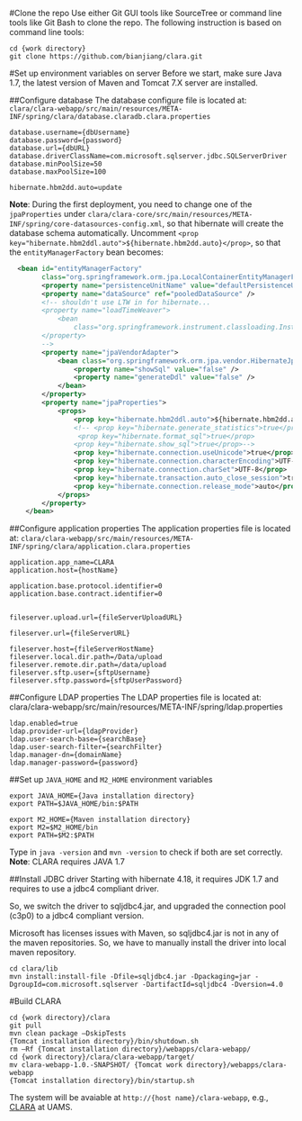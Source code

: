 #Clone the repo
Use either Git GUI tools like SourceTree or command line tools like Git Bash to clone the repo.  The following instruction is based on command line tools:
```
cd {work directory}
git clone https://github.com/bianjiang/clara.git
```

#Set up environment variables on server
Before we start, make sure Java 1.7, the latest version of Maven and Tomcat 7.X server are installed.

##Configure database
The database configure file is located at: `clara/clara-webapp/src/main/resources/META-INF/spring/clara/database.claradb.clara.properties`
```
database.username={dbUsername}
database.password={password}
database.url={dbURL}
database.driverClassName=com.microsoft.sqlserver.jdbc.SQLServerDriver
database.minPoolSize=50
database.maxPoolSize=100

hibernate.hbm2dd.auto=update
```
__Note__: During the first deployment, you need to change one of the `jpaProperties` under `clara/clara-core/src/main/resources/META-INF/spring/core-datasources-config.xml`, so that hibernate will create the database schema automatically. Uncomment `<prop key="hibernate.hbm2ddl.auto">${hibernate.hbm2dd.auto}</prop>`, so that the `entityManagerFactory` bean becomes:
```xml
  <bean id="entityManagerFactory"
		class="org.springframework.orm.jpa.LocalContainerEntityManagerFactoryBean">
		<property name="persistenceUnitName" value="defaultPersistenceUnit" />
		<property name="dataSource" ref="pooledDataSource" />
		<!-- shouldn't use LTW in for hibernate...
		<property name="loadTimeWeaver">
			<bean
				class="org.springframework.instrument.classloading.InstrumentationLoadTimeWeaver" />
		</property>
		-->
		<property name="jpaVendorAdapter">
			<bean class="org.springframework.orm.jpa.vendor.HibernateJpaVendorAdapter">
				<property name="showSql" value="false" />
				<property name="generateDdl" value="false" />
			</bean>
		</property>
		<property name="jpaProperties">
			<props>
				<prop key="hibernate.hbm2ddl.auto">${hibernate.hbm2dd.auto}</prop>
				<!-- <prop key="hibernate.generate_statistics">true</prop>
				 <prop key="hibernate.format_sql">true</prop>
				<prop key="hibernate.show_sql">true</prop>-->
				<prop key="hibernate.connection.useUnicode">true</prop>
				<prop key="hibernate.connection.characterEncoding">UTF-8</prop>
				<prop key="hibernate.connection.charSet">UTF-8</prop>
				<prop key="hibernate.transaction.auto_close_session">true</prop>
				<prop key="hibernate.connection.release_mode">auto</prop>
			</props>
		</property>
	</bean>
```


##Configure application properties
The application properties file is located at: `clara/clara-webapp/src/main/resources/META-INF/spring/clara/application.clara.properties`
```
application.app_name=CLARA
application.host={hostName}

application.base.protocol.identifier=0
application.base.contract.identifier=0


fileserver.upload.url={fileServerUploadURL}

fileserver.url={fileServerURL}

fileserver.host={fileServerHostName}
fileserver.local.dir.path=/Data/upload
fileserver.remote.dir.path=/data/upload
fileserver.sftp.user={sftpUsername}
fileserver.sftp.password={sftpUserPassword}
```

##Configure LDAP properties
The LDAP properties file is located at: clara/clara-webapp/src/main/resources/META-INF/spring/ldap.properties
```
ldap.enabled=true
ldap.provider-url={ldapProvider}
ldap.user-search-base={searchBase}
ldap.user-search-filter={searchFilter}
ldap.manager-dn={domainName}
ldap.manager-password={password}
```

##Set up `JAVA_HOME` and `M2_HOME` environment variables
```
export JAVA_HOME={Java installation directory}
export PATH=$JAVA_HOME/bin:$PATH

export M2_HOME={Maven installation directory}
export M2=$M2_HOME/bin
export PATH=$M2:$PATH
```

Type in ```java -version``` and ```mvn -version``` to check if both are set correctly.
__Note__: CLARA requires JAVA 1.7

##Install JDBC driver
Starting with hibernate 4.18, it requires JDK 1.7 and requires to use a jdbc4 compliant driver.

So, we switch the driver to sqljdbc4.jar, and upgraded the connection pool (c3p0) to a jdbc4 compliant version.

Microsoft has licenses issues with Maven, so sqljdbc4.jar is not in any of the maven repositories. So, we have to manually install the driver into local maven repository.

```
cd clara/lib
mvn install:install-file -Dfile=sqljdbc4.jar -Dpackaging=jar -DgroupId=com.microsoft.sqlserver -DartifactId=sqljdbc4 -Dversion=4.0
```

#Build CLARA
```
cd {work directory}/clara
git pull
mvn clean package –DskipTests
{Tomcat installation directory}/bin/shutdown.sh
rm –Rf {Tomcat installation directory}/webapps/clara-webapp/
cd {work directory}/clara/clara-webapp/target/
mv clara-webapp-1.0.-SNAPSHOT/ {Tomcat work directory}/webapps/clara-webapp
{Tomcat installation directory}/bin/startup.sh
```

The system will be avaiable at `http://{host name}/clara-webapp`, e.g., [CLARA](https://clara.uams.edu/) at UAMS.


